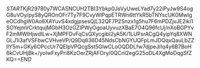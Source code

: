 $START$KjR29780y7WCASNCUH2TBI3Ybkp0JsVyUweLYad7y22iPyJw9S4ogG8uVOy/pyS8yQROnOFr7Ty7F9CvyWlPqpETRWn6ttYkR5bTNYscUK0MwIgeOCdhgW0Ao6XAYuvS4xdgjpsesQjL32QF7P2Snzx1g5hu7F6mPDZjvJE2iki1SOYejmVCrktqujMGbH3OzGZIPWyOgoaUyvuzXBaE7O4Q96fcUj/nXoBGPYvF2mMWIHjwdILw+XjMPFDvFqCsQXycgibI2yA5K/1LUPsrACgQ4yipYq8XWNGLJ1i3afVSFbwCVHveVP/Q9Dq636D45NdsCbNGYUQFpLmJDQqxQauLbZZllY5m+GKy6OPccUr7QEIpVPQcgSst5GlwCLoOQDDLfw7djpeJ/Iq4y6B7BoH6kCvUHjBk+/yoIwFxyPri8KzOerZRjAFOry/0QCnl2egG25oDL4XgMoDqgSfZKQ==$END$